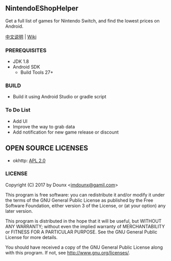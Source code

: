 ## NintendoEShopHelper

Get a full list of games for Nintendo Switch, and find the lowest prices on Android.  

[中文说明](https://github.com/Dounx/NintendoEShopHelper/master/docs/README-zh.md) | [Wiki](https://github.com/Dounx/NintendoEShopHelper/wiki)

### PREREQUISITES

* JDK 1.8
* Android SDK
  - Build Tools 27+

### BUILD

* Build it using Android Studio or gradle script

### To Do List

* Add UI
* Improve the way to grab data
* Add notification for new game release or discount

## OPEN SOURCE LICENSES

<ul>
    <li>okhttp: <a href="https://github.com/square/okhttp/blob/master/LICENSE.txt">APL 2.0</a></li>
</ul>

### LICENSE

Copyright (C) 2017 by Dounx <<imdounx@gamil.com>>  

This program is free software: you can redistribute it and/or modify
it under the terms of the GNU General Public License as published by
the Free Software Foundation, either version 3 of the License, or
(at your option) any later version.

This program is distributed in the hope that it will be useful,
but WITHOUT ANY WARRANTY; without even the implied warranty of
MERCHANTABILITY or FITNESS FOR A PARTICULAR PURPOSE.  See the
GNU General Public License for more details.

You should have received a copy of the GNU General Public License
along with this program. If not, see <http://www.gnu.org/licenses/>.
